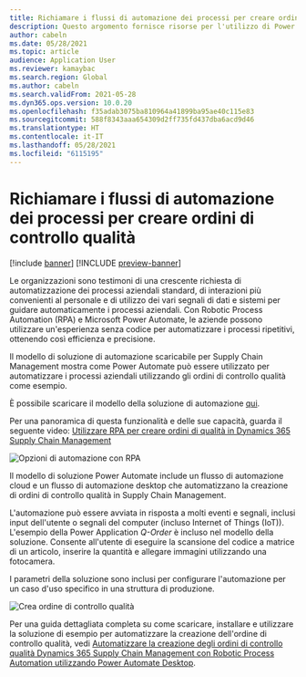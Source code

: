 ```yaml
---
title: Richiamare i flussi di automazione dei processi per creare ordini di controllo qualità
description: Questo argomento fornisce risorse per l'utilizzo di Power Automate per automatizzare i processi aziendali, utilizzando l'esempio degli ordini di controllo qualità.
author: cabeln
ms.date: 05/28/2021
ms.topic: article
audience: Application User
ms.reviewer: kamaybac
ms.search.region: Global
ms.author: cabeln
ms.search.validFrom: 2021-05-28
ms.dyn365.ops.version: 10.0.20
ms.openlocfilehash: f35adab3075ba810964a41899ba95ae40c115e83
ms.sourcegitcommit: 588f8343aaa654309d2ff735fd437dba6acd9d46
ms.translationtype: HT
ms.contentlocale: it-IT
ms.lasthandoff: 05/28/2021
ms.locfileid: "6115195"
---
```

# <a name="invoke-process-automation-flows-to-create-quality-orders"></a>Richiamare i flussi di automazione dei processi per creare ordini di controllo qualità

[!include [banner](../includes/banner.md)]
[!INCLUDE [preview-banner](../includes/preview-banner.md)]

Le organizzazioni sono testimoni di una crescente richiesta di automatizzazione dei processi aziendali standard, di interazioni più convenienti al personale e di utilizzo dei vari segnali di dati e sistemi per guidare automaticamente i processi aziendali. Con Robotic Process Automation (RPA) e Microsoft Power Automate, le aziende possono utilizzare un'esperienza senza codice per automatizzare i processi ripetitivi, ottenendo così efficienza e precisione.

Il modello di soluzione di automazione scaricabile per Supply Chain Management mostra come Power Automate può essere utilizzato per automatizzare i processi aziendali utilizzando gli ordini di controllo qualità come esempio.

È possibile scaricare il modello della soluzione di automazione [qui](https://aka.ms/D365SCMQualityOrderRPASolution).

Per una panoramica di questa funzionalità e delle sue capacità, guarda il seguente video: [Utilizzare RPA per creare ordini di qualità in Dynamics 365 Supply Chain Management](https://www.youtube.com/watch?v=LFbzJ6-H89w)

![Opzioni di automazione con RPA](media/rpa-automation-options.png "Opzioni di automazione con RPA")

Il modello di soluzione Power Automate include un flusso di automazione cloud e un flusso di automazione desktop che automatizzano la creazione di ordini di controllo qualità in Supply Chain Management.

L'automazione può essere avviata in risposta a molti eventi e segnali, inclusi input dell'utente o segnali del computer (incluso Internet of Things (IoT)). L'esempio della Power Application *Q-Order* è incluso nel modello della soluzione. Consente all'utente di eseguire la scansione del codice a matrice di un articolo, inserire la quantità e allegare immagini utilizzando una fotocamera.

I parametri della soluzione sono inclusi per configurare l'automazione per un caso d'uso specifico in una struttura di produzione.

![Crea ordine di controllo qualità](media/rpa-create-quality-roder.png "Crea ordine di controllo qualità")

Per una guida dettagliata completa su come scaricare, installare e utilizzare la soluzione di esempio per automatizzare la creazione dell'ordine di controllo qualità, vedi [Automatizzare la creazione degli ordini di controllo qualità Dynamics 365 Supply Chain Management con Robotic Process Automation utilizzando Power Automate Desktop](/power-automate/desktop-flows/dynamics365-scm-rpa).


